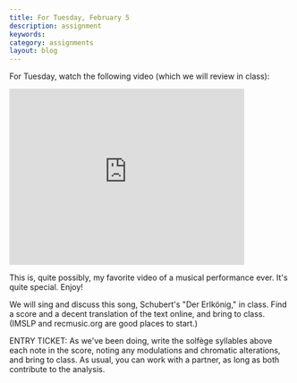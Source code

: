 ```yaml
---
title: For Tuesday, February 5
description: assignment
keywords: 
category: assignments
layout: blog
---
```



For Tuesday, watch the following video (which we will review in class):

<iframe width="420" height="315" src="http://www.youtube.com/embed/i9t5VCPD8UQ" frameborder="0"></iframe>

This is, quite possibly, my favorite video of a musical performance ever. It's quite special. Enjoy!

We will sing and discuss this song, Schubert's "Der Erlkönig," in class. Find a score and a decent translation of the text online, and bring to class. (IMSLP and recmusic.org are good places to start.)

ENTRY TICKET: As we've been doing, write the solfège syllables above each note in the score, noting any modulations and chromatic alterations, and bring to class. As usual, you can work with a partner, as long as both contribute to the analysis.